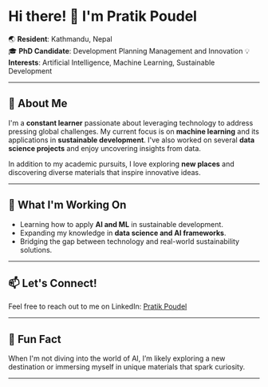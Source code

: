 # Hi there! 👋 I'm Pratik Poudel  

🌏 **Resident**: Kathmandu, Nepal  
🎓 **PhD Candidate**: Development Planning Management and Innovation 
💡 **Interests**: Artificial Intelligence, Machine Learning, Sustainable Development  

---

## 🚀 About Me  

I'm a **constant learner** passionate about leveraging technology to address pressing global challenges. My current focus is on **machine learning** and its applications in **sustainable development**. I've also worked on several **data science projects** and enjoy uncovering insights from data.  

In addition to my academic pursuits, I love exploring **new places** and discovering diverse materials that inspire innovative ideas.  

---

## 🌱 What I'm Working On  

- Learning how to apply **AI and ML** in sustainable development.  
- Expanding my knowledge in **data science and AI frameworks**.  
- Bridging the gap between technology and real-world sustainability solutions.  

---

## 📫 Let's Connect!  

Feel free to reach out to me on LinkedIn: [Pratik Poudel](https://www.linkedin.com/in/pratik-poudel-30a2502b/)  

---

## 🎯 Fun Fact  

When I'm not diving into the world of AI, I’m likely exploring a new destination or immersing myself in unique materials that spark curiosity.  

---

